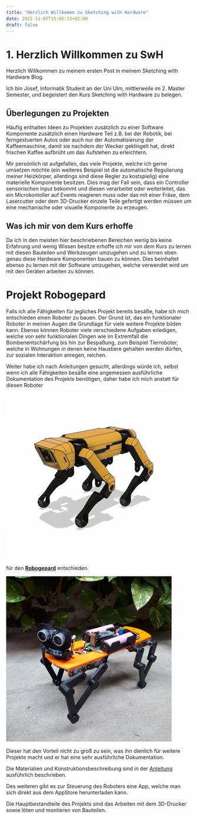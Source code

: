 ```yaml
---
title: "Herzlich Willkomen zu Sketching with Hardware"
date: 2022-11-07T15:05:13+02:00
draft: false
---
```

# 1. Herzlich Willkommen zu SwH

Herzlich Willkommen zu meinem ersten Post in meinem Sketching with Hardware Blog.

Ich bin Josef, Informatik Student an der Uni Ulm, mittlerweile im 2. Master Semester, und begeistert den Kurs Sketching with Hardware zu belegen.

## Überlegungen zu Projekten

Häufig enthalten Ideen zu Projekten zusätzlich zu einer Software Komponente zusätzlich einen Hardware Teil z.B. bei der Robotik, bei ferngestuerten Autos oder auch nur der Automatisierung der Kaffeemaschine, damit sie nachdem der Wecker geklingelt hat, direkt frischen Kaffee aufbrüht um das Aufstehen zu erleichtern.

Mir persönlich ist aufgefallen, das viele Projekte, welche ich gerne umsetzen möchte (ein weiteres Beispiel ist die automatische Regulierung meiner Heizkörper, allerdings sind diese Regler zu kostspielig) eine materielle Komponente besitzen. Dies mag der Fall sein, dass ein Controller sensorischen Input bekommt und diesen verarbeitet oder weiterleitet, das ein Microkontoller auf Events reagieren muss oder das mit einer Fräse, dem Lasercutter oder dem 3D-Drucker einzele Teile gefertigt werden müssen um eine mechanische oder visuelle Komponente zu erzeugen.

## Was ich mir von dem Kurs erhoffe

Da ich in den meisten hier beschriebenen Bereichen wenig bis keine Erfahrung und wenig Wissen besitze erhoffe ich mir von dem Kurs zu lernen mit diesen Bauteilen und Werkzeugen umzugehen und zu lernen eben genau diese Hardware Komponenten bauen zu können. Dies beinhaltet ebenso zu lernen mit der Software umzugehen, welche verwendet wird um mit den Geräten arbeiten zu können. 

# Projekt Robogepard

Falls ich alle Fähigkeiten für jegliches Projekt bereits besäße, habe ich mich entschieden einen Roboter zu bauen. Der Grund ist, das ein funktionaler Roboter in meinen Augen die Grundlage für viele weitere Projekte bilden kann. Ebenso können Roboter viele verschiedene Aufgaben erledigen, welche von sehr funktionalen Dingen wie im Extremfall die Bombenentschärfung bis hin zur Bespaßung, zum Beispiel Tierroboter, welche in Wohnungen in denen keine Haustiere gehalten werden dürfen, zur sozialen Interaktion anregen, reichen.

Weiter habe ich nach Anleitungen gesucht, allerdings würde ich, selbst wenn ich alle Fähigkeiten besäße eine angemessen ausführliche Dokumentation des Projekts benötigen, daher habe ich mich anstatt  für diesen Roboter

![Robohund](Robohund.png "Robohund")

für den **[Robogepard](https://www.instructables.com/Baby-MIT-Cheetah-Robot-V2-Autonomous-and-RC/)** entschieden.

![Robogepard](Roboleopard.png)

Dieser hat den Vorteil nicht zu groß zu sein, was ihn dienlich für weitere Projekte macht und er hat eine sehr ausführliche Dokumentation.

Die Materialien und Konstruktionsbeschreibung sind in der [Anleitung](https://www.instructables.com/Baby-MIT-Cheetah-Robot-V2-Autonomous-and-RC/) ausführlich beschrieben.

Des weiteren gibt es zur Steuerung des Roboters eine App, welche man sich direkt aus dem AppStore herunterladen kann.

Die Hauptbestandteile des Projekts sind das Arbeiten mit dem 3D-Drucker sowie löten und montieren von Bauteilen.